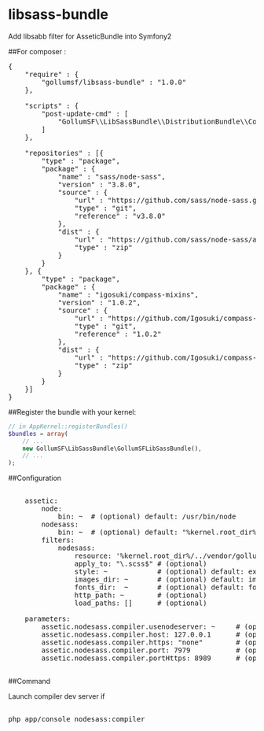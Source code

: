 # libsass-bundle
Add libsabb filter for AsseticBundle into Symfony2


##For composer :

<pre>
{
	"require" : {
		"gollumsf/libsass-bundle" : "1.0.0"
	},
	
	"scripts" : {
		"post-update-cmd" : [
			"GollumSF\\LibSassBundle\\DistributionBundle\\Composer\\ScriptHandler::submoduleUpdate"
		]
	},
	
	"repositories" : [{
		"type" : "package",
		"package" : {
			"name" : "sass/node-sass",
			"version" : "3.8.0",
			"source" : {
				"url" : "https://github.com/sass/node-sass.git",
				"type" : "git",
				"reference" : "v3.8.0"
			},
			"dist" : {
				"url" : "https://github.com/sass/node-sass/archive/v3.8.0.zip",
				"type" : "zip"
			}
		}
	}, {
		"type" : "package",
		"package" : {
			"name" : "igosuki/compass-mixins",
			"version" : "1.0.2",
			"source" : {
				"url" : "https://github.com/Igosuki/compass-mixins.git",
				"type" : "git",
				"reference" : "1.0.2"
			},
			"dist" : {
				"url" : "https://github.com/Igosuki/compass-mixins/archive/1.0.2.zip",
				"type" : "zip"
			}
		}
	}]
}
</pre>


##Register the bundle with your kernel:

```php
// in AppKernel::registerBundles()
$bundles = array(
    // ...
    new GollumSF\LibSassBundle\GollumSFLibSassBundle(),
    // ...
);
```

##Configuration

<pre>
	
	assetic:
		node:
			bin: ~  # (optional) default: /usr/bin/node
		nodesass:
			bin: ~  # (optional) default: "%kernel.root_dir%/../vendor/sass/node-sass/bin/node-sass"
		filters:
			nodesass:
				resource: '%kernel.root_dir%/../vendor/gollumsf/libsass-bundle/GollumSF/LibSassBundle/Resources/config/nodesass.xml'
				apply_to: "\.scss$" # (optional)
				style: ~            # (optional) default: expanded
				images_dir: ~       # (optional) default: images
				fonts_dir:  ~       # (optional) default: fonts
				http_path: ~        # (optional) 
				load_paths: []      # (optional) 
				
	parameters:
		assetic.nodesass.compiler.usenodeserver: ~     # (optional) default: false       Enabled generate assets routes for node compiler server (Only dor DEV)
		assetic.nodesass.compiler.host: 127.0.0.1      # (optional) default: "127.0.0.1" Host for node compiler server
		assetic.nodesass.compiler.https: "none"        # (optional) default: "none"      must be "none", "detect", "full" for http/https route generated
		assetic.nodesass.compiler.port: 7979           # (optional) default: 7979        HTTP port for compiler server
		assetic.nodesass.compiler.portHttps: 8989      # (optional) default: 8989        HTTPS port for compiler server
					
</pre>

##Command

Launch compiler dev server if  
<pre>	
php app/console nodesass:compiler
</pre>


